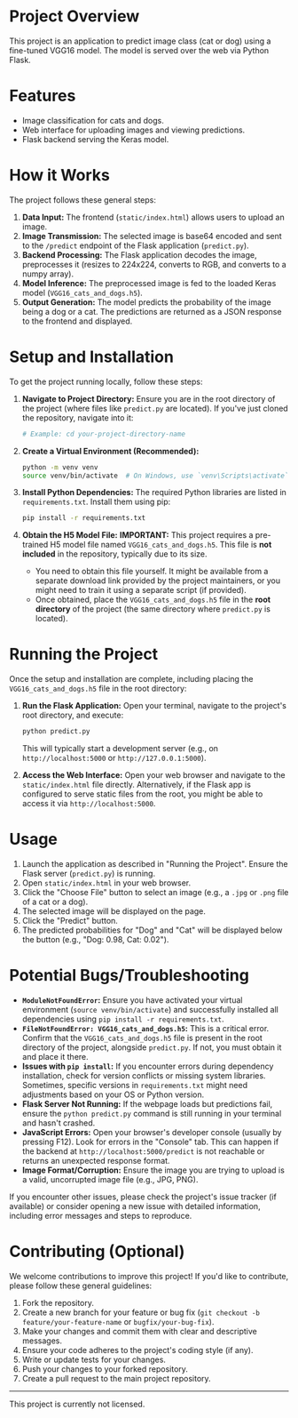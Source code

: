 # Project Overview

This project is an application to predict image class (cat or dog) using a fine-tuned VGG16 model. The model is served over the web via Python Flask.

# Features

*   Image classification for cats and dogs.
*   Web interface for uploading images and viewing predictions.
*   Flask backend serving the Keras model.

# How it Works

The project follows these general steps:

1.  **Data Input:** The frontend (`static/index.html`) allows users to upload an image.
2.  **Image Transmission:** The selected image is base64 encoded and sent to the `/predict` endpoint of the Flask application (`predict.py`).
3.  **Backend Processing:** The Flask application decodes the image, preprocesses it (resizes to 224x224, converts to RGB, and converts to a numpy array).
4.  **Model Inference:** The preprocessed image is fed to the loaded Keras model (`VGG16_cats_and_dogs.h5`).
5.  **Output Generation:** The model predicts the probability of the image being a dog or a cat. The predictions are returned as a JSON response to the frontend and displayed.

# Setup and Installation

To get the project running locally, follow these steps:

1.  **Navigate to Project Directory:**
    Ensure you are in the root directory of the project (where files like `predict.py` are located).
    If you've just cloned the repository, navigate into it:
    ```bash
    # Example: cd your-project-directory-name
    ```

2.  **Create a Virtual Environment (Recommended):**
    ```bash
    python -m venv venv
    source venv/bin/activate  # On Windows, use `venv\Scripts\activate`
    ```

3.  **Install Python Dependencies:**
    The required Python libraries are listed in `requirements.txt`. Install them using pip:
    ```bash
    pip install -r requirements.txt
    ```

4.  **Obtain the H5 Model File:**
    **IMPORTANT:** This project requires a pre-trained H5 model file named `VGG16_cats_and_dogs.h5`. This file is **not included** in the repository, typically due to its size.
    *   You need to obtain this file yourself. It might be available from a separate download link provided by the project maintainers, or you might need to train it using a separate script (if provided).
    *   Once obtained, place the `VGG16_cats_and_dogs.h5` file in the **root directory** of the project (the same directory where `predict.py` is located).

# Running the Project

Once the setup and installation are complete, including placing the `VGG16_cats_and_dogs.h5` file in the root directory:

1.  **Run the Flask Application:**
    Open your terminal, navigate to the project's root directory, and execute:
    ```bash
    python predict.py
    ```
    This will typically start a development server (e.g., on `http://localhost:5000` or `http://127.0.0.1:5000`).

2.  **Access the Web Interface:**
    Open your web browser and navigate to the `static/index.html` file directly. Alternatively, if the Flask app is configured to serve static files from the root, you might be able to access it via `http://localhost:5000`.

# Usage

1.  Launch the application as described in "Running the Project". Ensure the Flask server (`predict.py`) is running.
2.  Open `static/index.html` in your web browser.
3.  Click the "Choose File" button to select an image (e.g., a `.jpg` or `.png` file of a cat or a dog).
4.  The selected image will be displayed on the page.
5.  Click the "Predict" button.
6.  The predicted probabilities for "Dog" and "Cat" will be displayed below the button (e.g., "Dog: 0.98, Cat: 0.02").

# Potential Bugs/Troubleshooting

*   **`ModuleNotFoundError`:** Ensure you have activated your virtual environment (`source venv/bin/activate`) and successfully installed all dependencies using `pip install -r requirements.txt`.
*   **`FileNotFoundError: VGG16_cats_and_dogs.h5`:** This is a critical error. Confirm that the `VGG16_cats_and_dogs.h5` file is present in the root directory of the project, alongside `predict.py`. If not, you must obtain it and place it there.
*   **Issues with `pip install`:** If you encounter errors during dependency installation, check for version conflicts or missing system libraries. Sometimes, specific versions in `requirements.txt` might need adjustments based on your OS or Python version.
*   **Flask Server Not Running:** If the webpage loads but predictions fail, ensure the `python predict.py` command is still running in your terminal and hasn't crashed.
*   **JavaScript Errors:** Open your browser's developer console (usually by pressing F12). Look for errors in the "Console" tab. This can happen if the backend at `http://localhost:5000/predict` is not reachable or returns an unexpected response format.
*   **Image Format/Corruption:** Ensure the image you are trying to upload is a valid, uncorrupted image file (e.g., JPG, PNG).

If you encounter other issues, please check the project's issue tracker (if available) or consider opening a new issue with detailed information, including error messages and steps to reproduce.

# Contributing (Optional)

We welcome contributions to improve this project! If you'd like to contribute, please follow these general guidelines:

1.  Fork the repository.
2.  Create a new branch for your feature or bug fix (`git checkout -b feature/your-feature-name` or `bugfix/your-bug-fix`).
3.  Make your changes and commit them with clear and descriptive messages.
4.  Ensure your code adheres to the project's coding style (if any).
5.  Write or update tests for your changes.
6.  Push your changes to your forked repository.
7.  Create a pull request to the main project repository.

---
This project is currently not licensed.
